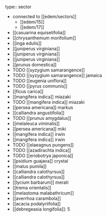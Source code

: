 type:: sector

- connected to [[edem/sectors]]
	- [[edem/15]]
	- [[edem/17]]
- [[casuarina equisetifolia]]
- [[chrysanthemum morifolium]]
- [[inga edulis]]
- [[juniperus virginiana]]
- [[juniperus virginiana]]
- [[juniperus virginiana]]
- [[prunus domestica]]
- TODO [[syzygium samarangence]]
- TODO [[syzygium samarangence]] jamaica
- TODO [[eugenia uniflora]]
- TODO [[pyrus communis]]
- [[ficus carica]]
- [[mangifera indica]] miazaki
- TODO [[mangifera indica]] miazaki
- [[persea americana]] markus
- [[calliandra angustifolia]]
- TODO [[prunus amygdalus]]
- [[melaleuca viminalis]]
- [[persea americana]] miki
- [[mangifera indica]] irwin
- [[mangifera indica]] irwin
- TODO [[elaeagnus pungens]]
- TODO [[azadirachta indica]]
- TODO [[eriobotrya japonica]]
- [[psidium guajava]] crystal
- [[malus pumila]]
- [[calliandra calothyrsus]]
- [[calliandra calothyrsus]]
- [[lycium barbarum]] merati
- [[trema orientalis]]
- [[melastoma malabathricum]]
- [[averrhoa carambola]]
- [[acacia podalyriifolia]]
- [[debregeasia longifolia]]: 5